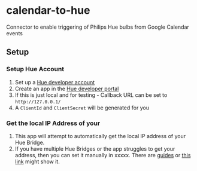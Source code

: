 # calendar-to-hue
Connector to enable triggering of Philips Hue bulbs from Google Calendar events

## Setup

### Setup Hue Account
1. Set up a [Hue developer account](https://developers.meethue.com)
2. Create an app in the [Hue developer portal](https://developers.meethue.com/my-apps/)
3. If this is just local and for testing - Callback URL can be set to `http://127.0.0.1/`
4. A `ClientId` and `ClientSecret` will be generated for you

### Get the local IP Address of your 
1. This app will attempt to automatically get the local IP address of your Hue Bridge.
2. If you have multiple Hue Bridges or the app struggles to get your address, then you can set it manually in xxxxx. There are [guides](https://developers.meethue.com/develop/application-design-guidance/hue-bridge-discovery/) or [this link](https://discovery.meethue.com/) might show it.